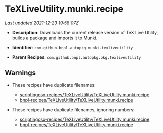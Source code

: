 # TeXLiveUtility.munki.recipe

_Last updated 2021-12-23 19:58:07Z_

- **Description**: Downloads the current release version of TeX Live Utility, builds a package and imports it to Munki.

- **Identifier**: `com.github.bnpl.autopkg.munki.texliveutility`

- **Parent Recipes**: `com.github.bnpl.autopkg.pkg.texliveutility`

## Warnings

- These recipes have duplicate filenames:
    - [scriptingosx-recipes/TeXLiveUtility/TeXLiveUtility.munki.recipe](/autopkg-dupe-tracker/scriptingosx-recipes/TeXLiveUtility/TeXLiveUtility.munki.recipe)
    - [bnpl-recipes/TeXLiveUtility/TeXLiveUtility.munki.recipe](/autopkg-dupe-tracker/bnpl-recipes/TeXLiveUtility/TeXLiveUtility.munki.recipe)

- These recipes have duplicate filenames, ignoring numbers:
    - [scriptingosx-recipes/TeXLiveUtility/TeXLiveUtility.munki.recipe](/autopkg-dupe-tracker/scriptingosx-recipes/TeXLiveUtility/TeXLiveUtility.munki.recipe)
    - [bnpl-recipes/TeXLiveUtility/TeXLiveUtility.munki.recipe](/autopkg-dupe-tracker/bnpl-recipes/TeXLiveUtility/TeXLiveUtility.munki.recipe)